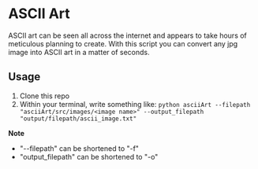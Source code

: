 # ASCII Art

ASCII art can be seen all across the internet and appears to take hours of meticulous planning to create. With this script you can convert any jpg image into ASCII art in a matter of seconds.

## Usage

1. Clone this repo
2. Within your terminal, write something like:
   `python asciiArt --filepath "asciiArt/src/images/<image name>" --output_filepath "output/filepath/ascii_image.txt"`

 __Note__ 
- "--filepath" can be shortened to  "-f"
- "output_filepath" can be shortened to "-o"
